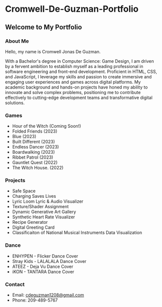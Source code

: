 # Cromwell-De-Guzman-Portfolio
## Welcome to My Portfolio
### About Me
Hello, my name is Cromwell Jonas De Guzman.

With a Bachelor's degree in Computer Science: Game Design, I am driven by a fervent ambition to establish myself as a leading professional in software engineering and front-end development. Proficient in HTML, CSS, and JavaScript, I leverage my skills and passion to create immersive and engaging user experiences and games across digital platforms. My academic background and hands-on projects have honed my ability to innovate and solve complex problems, positioning me to contribute effectively to cutting-edge development teams and transformative digital solutions.

### Games
- Hour of the Witch (Coming Soon!)
- Folded Friends (2023)
- Blue (2023)
- Built Different (2023)
- Endless Dancer (2023)
- Boardwalking (2023)
- Ribbet Patrol (2023)
- Gauntlet Quest (2022)
- The Witch House. (2022)

### Projects
- Safe Space
- Charging Saves Lives
- Lyric Loom Lyric & Audio Visualizer
- Texture/Shader Assignment
- Dynamic Generative Art Gallery
- Synthetic Heart Rate Visualizer
- Recipe Generator
- Digital Greeting Card
- Classificaiton of National Musical Instruments Data Visualization

### Dance
- ENHYPEN - Flicker Dance Cover
- Stray Kids - LALALALA Dance Cover
- ATEEZ - Deja Vu Dance Cover
- iKON - TANTARA Dance Cover

### Contact
- Email: cdeguzman1208@gmail.com
- Phone: 209-489-5767